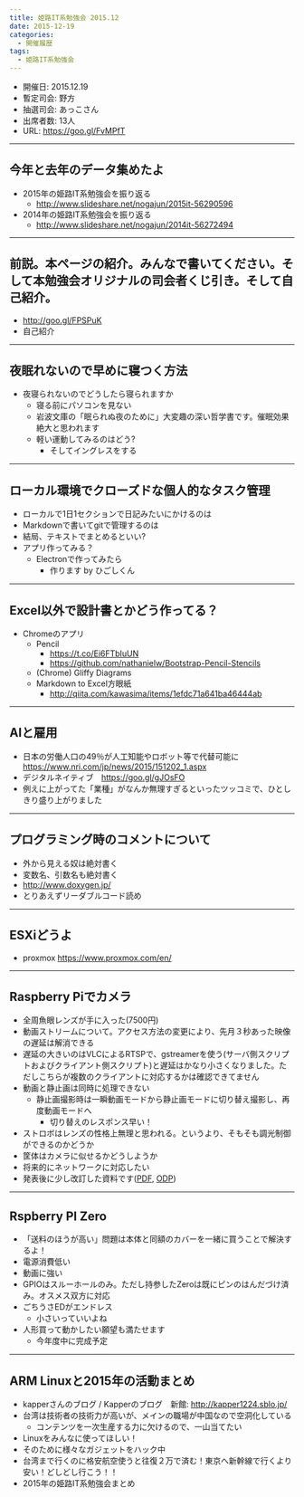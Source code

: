 ```yaml
---
title: 姫路IT系勉強会 2015.12
date: 2015-12-19
categories:
  - 開催履歴
tags:
  - 姫路IT系勉強会
---
```


* 開催日: 2015.12.19
* 暫定司会: 野方
* 抽選司会: あっこさん
* 出席者数: 13人
* URL: https://goo.gl/FvMPfT

----------

## 今年と去年のデータ集めたよ

* 2015年の姫路IT系勉強会を振り返る
  * http://www.slideshare.net/nogajun/2015it-56290596
* 2014年の姫路IT系勉強会を振り返る
  * http://www.slideshare.net/nogajun/2014it-56272494

----------

## 前説。本ページの紹介。みんなで書いてください。そして本勉強会オリジナルの司会者くじ引き。そして自己紹介。

* http://goo.gl/FPSPuK
* 自己紹介

----------

## 夜眠れないので早めに寝つく方法

* 夜寝られないのでどうしたら寝られますか
  * 寝る前にパソコンを見ない
  * 岩波文庫の「眠られぬ夜のために」大変趣の深い哲学書です。催眠効果絶大と思われます
  * 軽い運動してみるのはどう?
    * そしてイングレスをする

----------

## ローカル環境でクローズドな個人的なタスク管理

* ローカルで1日1セクションで日記みたいにかけるのは
* Markdownで書いてgitで管理するのは
* 結局、テキストでまとめるといい?
* アプリ作ってみる？
  * Electronで作ってみたら
    * 作ります by ひごしくん

----------

## Excel以外で設計書とかどう作ってる？

* Chromeのアプリ
  * Pencil
    * https://t.co/Ei6FTbIuUN
    * https://github.com/nathanielw/Bootstrap-Pencil-Stencils
  * (Chrome) Gliffy Diagrams
  * Markdown to Excel方眼紙
    * http://qiita.com/kawasima/items/1efdc71a641ba46444ab

----------

## AIと雇用

* 日本の労働人口の49％が人工知能やロボット等で代替可能に https://www.nri.com/jp/news/2015/151202_1.aspx
* デジタルネイティブ　https://goo.gl/gJOsFO
* 例えに上がってた「業種」がなんか無理すぎるといったツッコミで、ひとしきり盛り上がりました

----------

## プログラミング時のコメントについて

* 外から見える奴は絶対書く
* 変数名、引数名も絶対書く
* http://www.doxygen.jp/
* とりあえずリーダブルコード読め

----------

## ESXiどうよ

* proxmox https://www.proxmox.com/en/

----------

## Raspberry Piでカメラ

* 全周魚眼レンズが手に入った(7500円)
* 動画ストリームについて。アクセス方法の変更により、先月３秒あった映像の遅延は解消できる
* 遅延の大きいのはVLCによるRTSPで、gstreamerを使う(サーバ側スクリプトおよびクライアント側スクリプト)と遅延はかなり小さくなりました。ただしこちらが複数のクライアントに対応するかは確認できてません
* 動画と静止画は同時に処理できない
  * 静止画撮影時は一瞬動画モードから静止画モードに切り替え撮影し、再度動画モードへ
    * 切り替えのレスポンス早い！
* ストロボはレンズの性格上無理と思われる。というより、そもそも調光制御ができるのかどうか
* 筐体はカメラに似せるかどうしようか
* 将来的にネットワークに対応したい
* 発表後に少し改訂した資料です([PDF](http://www.kuzuore.com/misc/documents/himeji/201512/raspi_camera.pdf), [ODP](http://www.kuzuore.com/misc/documents/himeji/201512/raspi_camera.odp))

----------

## Rspberry PI Zero

* 「送料のほうが高い」問題は本体と同額のカバーを一緒に買うことで解決するよ！
* 電源消費低い
* 動画に強い
* GPIOはスルーホールのみ。ただし持参したZeroは既にピンのはんだづけ済み。オスメス双方に対応
* ごちうさEDがエンドレス
  * 小さいっていいよね
* 人形買って動かしたい願望も満たせます
  * 今年度中に完成予定

----------

## ARM Linuxと2015年の活動まとめ

* kapperさんのブログ / Kapperのブログ　新館: http://kapper1224.sblo.jp/
* 台湾は技術者の技術力が高いが、メインの職場が中国なので空洞化している
  * コンテンツを一次生産する力に欠けるので、一山当てたい
* Linuxをみんなに使ってほしい！
* そのために様々なガジェットをハック中
* 台湾まで行くのに格安航空使うと往復２万で済む！東京へ新幹線で行くより安い！どしどし行こう！！
* 2015年の姫路IT系勉強会まとめ
